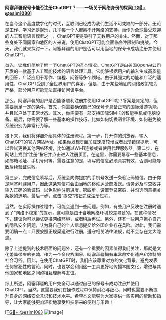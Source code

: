 **阿塞拜疆保号卡能否注册ChatGPT？——一场关于网络身份的探索[[TG💪+ @esim1088](https://t.me/s/esim1088)]**

在当今这个高度数字化的时代，互联网已经成为我们生活不可或缺的一部分。无论是工作、学习还是娱乐，几乎每一个人都离不开网络的支持。而作为全球最受欢迎的人工智能语言模型之一，ChatGPT更是吸引了无数用户的关注。然而，对于那些身处不同国家和地区的人来说，使用ChatGPT可能会面临各种限制和挑战。今天，我们就来探讨一下，阿塞拜疆的用户是否可以用当地的保号卡成功注册并使用ChatGPT。

首先，让我们简单了解一下ChatGPT的基本情况。ChatGPT是由美国OpenAI公司开发的一款基于人工智能技术的语言处理工具。它能够根据用户的输入生成高质量的回答，广泛应用于写作、编程、问答等多个领域。由于其强大的功能和广泛的适用性，ChatGPT受到了全世界用户的喜爱。但是，由于某些地区的网络政策较为严格，部分用户可能无法直接访问该平台。

那么，阿塞拜疆的用户是否能够顺利注册并使用ChatGPT呢？答案是肯定的，但需要满足一定的条件。首先，你需要确保自己的保号卡具备正常的国际漫游功能，并且账户处于正常状态。其次，你需要有一部支持国际SIM卡的智能手机或电脑设备。最后，你需要了解一些基本的操作技巧，比如如何切换语言环境、如何避免被系统识别为异常行为等。

接下来，我们将详细介绍具体的注册流程。第一步，打开你的浏览器，输入ChatGPT的官方网站地址。如果你发现页面加载速度较慢或者出现错误提示，可以尝试更换其他网络环境，比如通过Wi-Fi连接或者使用代理服务器。第二步，在网站上找到“注册”按钮并点击进入注册页面。在这里，你需要填写一些基本信息，如邮箱地址、手机号码等。需要注意的是，填写的信息必须真实有效，否则可能导致后续验证失败。

第三步，完成信息填写后，系统会向你提供的手机号发送一条验证码短信。由于你是阿塞拜疆用户，因此这条短信将会由当地的移动运营商发送。请务必及时查收并输入正确的验证码，以免影响注册进度。第四步，设置登录密码，并勾选同意相关条款的选项。最后一步，点击“提交”按钮完成注册过程。

当然，在实际操作过程中，可能会遇到一些问题。例如，有些用户反映在注册时遇到了“网络不稳定”的提示，这可能是由于当地网络环境较差导致的。在这种情况下，建议你可以尝试更换网络环境，或者稍后再试。另外，还有一些用户担心自己的隐私安全问题，认为将自己的个人信息提交给外国企业存在风险。对此，我们需要明确一点：只要按照正规渠道进行注册，遵守相关法律法规，就不会存在太大隐患。

除了上述提到的技术层面的问题外，还有一个重要的因素值得我们关注，那就是文化差异带来的影响。作为一个多民族国家，阿塞拜疆拥有丰富的文化遗产和独特的社会习俗。因此，在使用ChatGPT时，我们应该尊重对方的文化背景，避免发表任何冒犯性的言论。同时，也要学会利用这一工具更好地传播本国文化，增进与其他国家和地区之间的相互理解与友谊。

综上所述，阿塞拜疆的用户完全可以通过自己的保号卡成功注册并使用ChatGPT。当然，这需要我们在操作过程中保持耐心与细心，同时也需要不断提升自身的网络安全意识和技术水平。希望本文能够为大家提供一些实用的帮助和指导，让大家能够更加轻松地享受科技带来的便利与乐趣！

[[TG💪+ @esim1088](https://t.me/s/esim1088) ![Image](https://i.postimg.cc/4NQfJmqS/Snipaste-2025-05-13-00-14-12.png)]